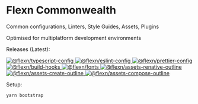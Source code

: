 # Flexn Commonwealth

Common configurations, Linters, Style Guides, Assets, Plugins

Optimised for multiplatform development environments


Releases (Latest):

<a aria-label="@flexn/typescript-config" href="https://www.npmjs.com/package/@flexn/typescript-config">
  <img alt="@flexn/typescript-config" src="https://img.shields.io/npm/v/@flexn/typescript-config.svg?style=for-the-badge&labelColor=000000&label=@flexn/typescript-config">
</a>

<a aria-label="@flexn/eslint-config" href="https://www.npmjs.com/package/@flexn/eslint-config">
  <img alt="@flexn/eslint-config" src="https://img.shields.io/npm/v/@flexn/eslint-config.svg?style=for-the-badge&labelColor=000000&label=@flexn/eslint-config">
</a>

<a aria-label="@flexn/prettier-config" href="https://www.npmjs.com/package/@flexn/prettier-config">
  <img alt="@flexn/prettier-config" src="https://img.shields.io/npm/v/@flexn/prettier-config.svg?style=for-the-badge&labelColor=000000&label=@flexn/prettier-config">
</a>

<a aria-label="@flexn/build-hooks" href="https://www.npmjs.com/package/@flexn/build-hooks">
  <img alt="@flexn/build-hooks" src="https://img.shields.io/npm/v/@flexn/build-hooks.svg?style=for-the-badge&labelColor=000000&label=@flexn/build-hooks">
</a>

<a aria-label="@flexn/fonts" href="https://www.npmjs.com/package/@flexn/fonts">
  <img alt="@flexn/fonts" src="https://img.shields.io/npm/v/@flexn/fonts.svg?style=for-the-badge&labelColor=000000&label=@flexn/fonts">
</a>

<a aria-label="@flexn/assets-renative-outline" href="https://www.npmjs.com/package/@flexn/assets-renative-outline">
  <img alt="@flexn/assets-renative-outline" src="https://img.shields.io/npm/v/@flexn/assets-renative-outline.svg?style=for-the-badge&labelColor=000000&label=@flexn/assets-renative-outline">
</a>

<a aria-label="@flexn/assets-create-outline" href="https://www.npmjs.com/package/@flexn/assets-create-outline">
  <img alt="@flexn/assets-create-outline" src="https://img.shields.io/npm/v/@flexn/assets-create-outline.svg?style=for-the-badge&labelColor=000000&label=@flexn/assets-create-outline">
</a>

<a aria-label="@flexn/assets-compose-outline" href="https://www.npmjs.com/package/@flexn/assets-compose-outline">
  <img alt="@flexn/assets-compose-outline" src="https://img.shields.io/npm/v/@flexn/assets-compose-outline.svg?style=for-the-badge&labelColor=000000&label=@flexn/assets-compose-outline">
</a>


Setup:

```
yarn bootstrap
```